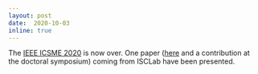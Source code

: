 ```yaml
--- 
layout: post 
date:  2020-10-03
inline: true
---
```


The [IEEE ICSME 2020](https://icsme2020.github.io) is now over. One paper ([here](http://bergel.eu/MyPapers/Soto20a-FuzzingSolidity.pdf) and a contribution at the doctoral symposium) coming from ISCLab have been presented.
